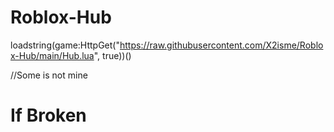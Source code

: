# Roblox-Hub
loadstring(game:HttpGet("https://raw.githubusercontent.com/X2isme/Roblox-Hub/main/Hub.lua", true))()

//Some is not mine
 # If Broken

 
